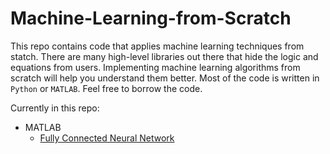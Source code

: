# Machine-Learning-from-Scratch

This repo contains code that applies machine learning techniques from statch. There are many high-level libraries out there that hide the logic and equations from users. Implementing machine learning algorithms from scratch will help you understand them better. Most of the code is written in `Python` or `MATLAB`. Feel free to borrow the code.

Currently in this repo:
* MATLAB
  * [Fully Connected Neural Network](https://github.com/yanfengliu/Machine-Learning-from-Scratch/blob/master/fully_connected_NN.m)
